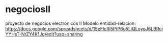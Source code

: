 # negociosII
proyecto de negocios electrónicos II
Modelo entidad-relacion:
https://docs.google.com/spreadsheets/d/1SeFlcRl5PtP6o5LiQLoyoJ6LBRoiYYHsT-NrZY4K1Jg/edit?usp=sharing
